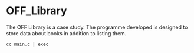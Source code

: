 # OFF_Library
The OFF Library is a case study. The programme developed is designed to store data about books in addition to listing them.

`cc main.c | exec`

